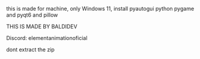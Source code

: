 this is made for machine, only Windows 11, install pyautogui python pygame and pyqt6 and pillow



THIS IS MADE BY BALDIDEV






Discord: elementanimationoficial



dont extract the zip
